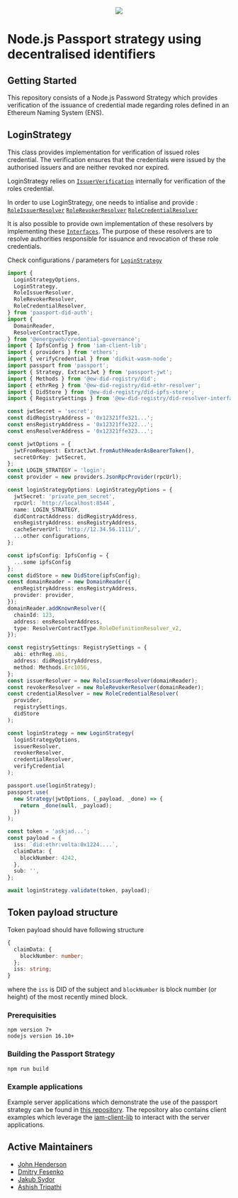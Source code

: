 <p align="center">
  <img src="https://github.com/energywebfoundation/passport-did-auth/actions/workflows/deploy.yml/badge.svg" />
</p>

# Node.js Passport strategy using decentralised identifiers

## Getting Started

This repository consists of a Node.js Password Strategy which provides verification of the issuance of credential made regarding roles defined in an Ethereum Naming System (ENS).

## LoginStrategy

This class provides implementation for verification of issued roles credential. The verification ensures that the credentials were issued by the authorised issuers and are neither revoked nor expired.

LoginStrategy relies on [`IssuerVerification`](https://github.com/energywebfoundation/ew-credentials/blob/develop/packages/vc-verification/src/verifier/issuer-verification.ts) internally for verification of the roles credential. 

In order to use LoginStrategy, one needs to intialise and provide :
[`RoleIssuerResolver`](./lib/RoleIssuerResolver.ts/)
[`RoleRevokerResolver`](./lib/RoleRevokerResolver.ts/)
[`RoleCredentialResolver`](./lib/RoleCredentialResolver.ts/)

It is also possible to provide own implementation of these resolvers by implementing these [`Interfaces`](https://github.com/energywebfoundation/ew-credentials/tree/develop/packages/vc-verification/src/resolver). The purpose of these resolvers are to resolve authorities responsible for issuance and revocation of these role credentials.

Check configurations / parameters for [`LoginStrategy`](./lib/LoginStrategy.ts/)

```Typescript
import {
  LoginStrategyOptions,
  LoginStrategy,
  RoleIssuerResolver,
  RoleRevokerResolver,
  RoleCredentialResolver,
} from 'paasport-did-auth';
import {
  DomainReader,
  ResolverContractType,
} from '@energyweb/credential-governance';
import { IpfsConfig } from 'iam-client-lib';
import { providers } from 'ethers';
import { verifyCredential } from 'didkit-wasm-node';
import passport from 'passport';
import { Strategy, ExtractJwt } from 'passport-jwt';
import { Methods } from '@ew-did-registry/did';
import { ethrReg } from '@ew-did-registry/did-ethr-resolver';
import { DidStore } from '@ew-did-registry/did-ipfs-store';
import { RegistrySettings } from '@ew-did-registry/did-resolver-interface';

const jwtSecret = 'secret';
const didRegistryAddress = '0x12321ffe321...';
const ensRegistryAddress = '0x12321ffe322...';
const ensResolverAddress = '0x12321ffe323...';

const jwtOptions = {
  jwtFromRequest: ExtractJwt.fromAuthHeaderAsBearerToken(),
  secretOrKey: jwtSecret,
};
const LOGIN_STRATEGY = 'login';
const provider = new providers.JsonRpcProvider(rpcUrl);

const loginStrategyOptions: LoginStrategyOptions = {
  jwtSecret: 'private_pem_secret',
  rpcUrl: `http://localhost:8544`,
  name: LOGIN_STRATEGY,
  didContractAddress: didRegistryAddress,
  ensRegistryAddress: ensRegistryAddress,
  cacheServerUrl: 'http://12.34.56.1111/',
  ...other configurations,
};

const ipfsConfig: IpfsConfig = {
  ...some ipfsConfig
};
const didStore = new DidStore(ipfsConfig);
const domainReader = new DomainReader({
  ensRegistryAddress: ensRegistryAddress,
  provider: provider,
});
domainReader.addKnownResolver({
  chainId: 123,
  address: ensResolverAddress,
  type: ResolverContractType.RoleDefinitionResolver_v2,
});

const registrySettings: RegistrySettings = {
  abi: ethrReg.abi,
  address: didRegistryAddress,
  method: Methods.Erc1056,
};
const issuerResolver = new RoleIssuerResolver(domainReader);
const revokerResolver = new RoleRevokerResolver(domainReader);
const credentialResolver = new RoleCredentialResolver(
  provider,
  registrySettings,
  didStore
);

const loginStrategy = new LoginStrategy(
  loginStrategyOptions,
  issuerResolver,
  revokerResolver,
  credentialResolver,
  verifyCredential
);

passport.use(loginStrategy);
passport.use(
  new Strategy(jwtOptions, (_payload, _done) => {
    return _done(null, _payload);
  })
);

const token = 'askjad...';
const payload = {
  iss: `did:ethr:volta:0x1224....`,
  claimData: {
    blockNumber: 4242,
  },
  sub: '',
};

await loginStrategy.validate(token, payload);
```

## Token payload structure

Token payload should have following structure

```Typescript
{
  claimData: {
    blockNumber: number;
  };
  iss: string;
}
```

where the `iss` is DID of the subject and `blockNumber` is block number (or height) of the most recently mined block.

### Prerequisities

```
npm version 7+
nodejs version 16.10+
```

### Building the Passport Strategy

```
npm run build
```

### Example applications

Example server applications which demonstrate the use of the passport strategy can be found in [this repository](https://github.com/energywebfoundation/iam-client-examples). The repository also contains client examples which leverage the [iam-client-lib](https://github.com/energywebfoundation/iam-client-lib/) to interact with the server applications.

## Active Maintainers

- [John Henderson](https://github.com/jrhender)
- [Dmitry Fesenko](https://github.com/JGiter)
- [Jakub Sydor](https://github.com/Harasz)
- [Ashish Tripathi](https://github.com/nichonien)
